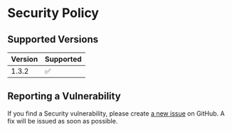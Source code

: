 # Security Policy

## Supported Versions

| Version | Supported          |
| ------- | ------------------ |
| 1.3.2   | :white_check_mark: |

## Reporting a Vulnerability

If you find a Security vulnerability, please create [a new issue](https://github.com/TheAcharya/csv2notion-neo/issues) on GitHub. A fix will be issued as soon as possible.
